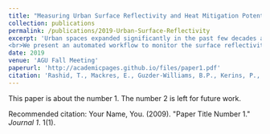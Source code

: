```yaml
---
title: "Measuring Urban Surface Reflectivity and Heat Mitigation Potential at High-Resolution with Remote Sensing and Machine Learning"
collection: publications
permalink: /publications/2019-Urban-Surface-Reflectivity
excerpt: 'Urban spaces expanded significantly in the past few decades and this trend is expected to continue in the future. The rapid growth of modern cities reduces the greenspaces and increases the amount of heat absorbent surfaces which alters of the local climate by trapping more heat from solar radiation and in turn increasing the temperature of urban areas, known as the urban heat island effect. The effects are more prominent in the central parts of cities and can cause severe risk to human health. The heat island effect can be reduced by increasing urban forestry and installing cool roofs and pavements with high solar reflectance. But cities lack and are seeking ways to target and meaningfully measure progress on heat mitigation. There is currently no cost-effective, easily repeatable and scalable way to measure urban surface changes. The lack of concrete measurability slows the adoption of urban heat mitigation policies. Cities are also seeking a scientifically sound way to select interventions and spatially target heat policy and projects to maximize the effectiveness of limited budgets. Producing open-source methods to generate a time-series of high-resolution maps of urban roof and pavement albedos will help to fill this need for large geographies at low cost.
<br>We present an automated workflow to monitor the surface reflectivity of roofs and pavements in urban areas. We built on the methods developed in Ban-Weiss et al. 2015a & 2015b and scale them through cloud computing and machine learning. We use Microsoft building footprints and OpenStreetMap/SharedStreet API to get geometries of roofs and streets. Using open-source satellite imagery from National Agriculture Imagery Program (NAIP), ground truth measurements collected through project partners, and regression machine learning we create a high-resolution map of surface reflectivity for multiple urban areas in the United States for multiple time periods. The resulting data and maps provide an estimate of the existing surface reflectivity at a building and street-segment scale which can be superimposed with current heat vulnerability, green infrastructure, urban morphology, and urban heat data. This tool serves cities in developing and evaluating urban heat island reduction strategies and promoting extensive adoption of urban heat mitigation programs.'
date: 2019
venue: 'AGU Fall Meeting'
paperurl: 'http://academicpages.github.io/files/paper1.pdf'
citation: 'Rashid, T., Mackres, E., Guzder-Williams, B.P., Kerins, P., Pietraszkiewicz, E. (2019), Measuring Urban Surface Reflectivity and Heat Mitigation Potential at High-Resolution with Remote Sensing and Machine Learning, Abstract [GC21I-1363] presented at 2019 Fall Meeting, AGU, San Francisco, CA, 9-13 Dec.'
---
```

This paper is about the number 1. The number 2 is left for future work.

Recommended citation: Your Name, You. (2009). "Paper Title Number 1." <i>Journal 1</i>. 1(1).